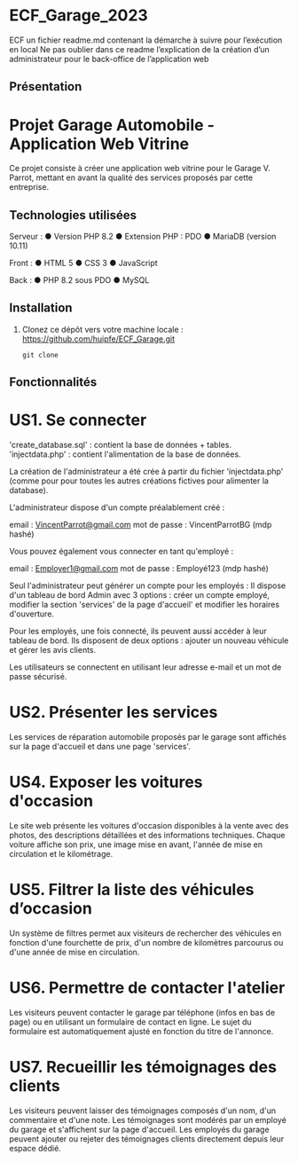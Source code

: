 # ECF_Garage_2023


ECF
un fichier readme.md contenant la démarche à suivre pour l’exécution en local
Ne pas oublier dans ce readme l’explication de la création d’un administrateur
pour le back-office de l’application web

## Présentation
# Projet Garage Automobile - Application Web Vitrine

Ce projet consiste à créer une application web vitrine pour le Garage V. Parrot, mettant en avant la qualité des services proposés par cette entreprise.

## Technologies utilisées

Serveur :
● Version PHP 8.2
● Extension PHP : PDO
● MariaDB (version 10.11)

Front :
● HTML 5
● CSS 3
● JavaScript

Back :
● PHP 8.2 sous PDO
● MySQL

## Installation

1. Clonez ce dépôt vers votre machine locale : https://github.com/huipfe/ECF_Garage.git

   ```shell
   git clone 

## Fonctionnalités
# US1. Se connecter
'create_database.sql' : contient la base de données + tables.
'injectdata.php' : contient l'alimentation de la base de données.

La création de l'administrateur a été crée à partir du fichier 'injectdata.php' 
(comme pour pour toutes les autres créations fictives pour alimenter la database).

L'administrateur dispose d'un compte préalablement créé :

email : VincentParrot@gmail.com 
mot de passe : VincentParrotBG (mdp hashé)

Vous pouvez également vous connecter en tant qu'employé :

email : Employer1@gmail.com
mot de passe : Employé123 (mdp hashé)

Seul l'administrateur peut générer un compte pour les employés :
Il dispose d'un tableau de bord Admin avec 3 options : créer un compte employé,
modifier la section 'services' de la page d'accueil' et modifier les horaires d'ouverture.

Pour les employés, une fois connecté, ils peuvent aussi accéder à leur tableau de bord.
Ils disposent de deux options : ajouter un nouveau véhicule et gérer les avis clients.

Les utilisateurs se connectent en utilisant leur adresse e-mail et un mot de passe sécurisé.

# US2. Présenter les services
Les services de réparation automobile proposés par le garage sont affichés sur la page d'accueil et dans une page 'services'.

# US4. Exposer les voitures d'occasion
Le site web présente les voitures d'occasion disponibles à la vente avec des photos, des descriptions détaillées et des informations techniques.
Chaque voiture affiche son prix, une image mise en avant, l'année de mise en circulation et le kilométrage.

# US5. Filtrer la liste des véhicules d’occasion
Un système de filtres permet aux visiteurs de rechercher des véhicules en fonction d'une fourchette de prix, d'un nombre de kilomètres parcourus ou d'une année de mise en circulation.

# US6. Permettre de contacter l'atelier
Les visiteurs peuvent contacter le garage par téléphone (infos en bas de page) ou en utilisant un formulaire de contact en ligne.
Le sujet du formulaire est automatiquement ajusté en fonction du titre de l'annonce.

# US7. Recueillir les témoignages des clients
Les visiteurs peuvent laisser des témoignages composés d'un nom, d'un commentaire et d'une note.
Les témoignages sont modérés par un employé du garage et s'affichent sur la page d'accueil.
Les employés du garage peuvent ajouter ou rejeter des témoignages clients directement depuis leur espace dédié.
